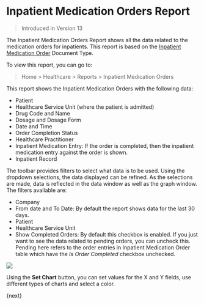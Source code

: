<!-- add-breadcrumbs -->

# Inpatient Medication Orders Report

> Introduced in Version 13

The Inpatient Medication Orders Report shows all the data related to the medication orders for inpatients. This report is based on the [Inpatient Medication Order](/docs/v13/user/manual/en/healthcare/inpatient_medication_order) Document Type.

To view this report, you can go to:

> Home > Healthcare > Reports > Inpatient Medication Orders

This report shows the Inpatient Medication Orders with the following data:

- Patient
- Healthcare Service Unit (where the patient is admitted)
- Drug Code and Name
- Dosage and Dosage Form
- Date and Time
- Order Completion Status
- Healthcare Practitioner
- Inpatient Medication Entry: If the order is completed, then the inpatient medication entry against the order is shown.
- Inpatient Record

The toolbar provides filters to select what data is to be used. Using the dropdown selections, the data displayed can be refined. As the selections are made, data is reflected in the data window as well as the graph window. The filters available are:

- Company
- From date and To Date: By default the report shows data for the last 30 days.
- Patient
- Healthcare Service Unit
- Show Completed Orders: By default this checkbox is enabled. If you just want to see the data related to pending orders, you can uncheck this. Pending here refers to the order entries in Inpatient Medication Order table which have the _Is Order Completed_ checkbox unchecked.

<img class="screenshot" src="/docs/v13/assets/img/healthcare/inpatient-medication-orders.gif">

Using the **Set Chart** button, you can set values for the X and Y fields, use different types of charts and select a color.

{next}
